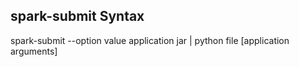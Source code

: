 ## spark-submit Syntax

spark-submit --option value application jar | python file [application arguments]
